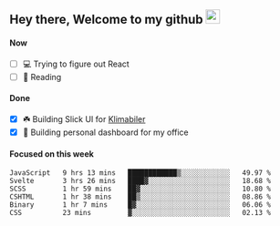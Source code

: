 ## Hey there, Welcome to my github <img src="https://media.giphy.com/media/hvRJCLFzcasrR4ia7z/giphy.gif" width="25px">

#### Now
- [ ] 💻 Trying to figure out React
- [ ] 📕 Reading

#### Done
- [x] ☘️ Building Slick UI for [Klimabiler](https://klimabiler.dk)
- [x] 🚀 Building personal dashboard for my office
 
 #### Focused on this week
<!--START_SECTION:waka-->

```text
JavaScript   9 hrs 13 mins   ████████████▒░░░░░░░░░░░░   49.97 %
Svelte       3 hrs 26 mins   ████▓░░░░░░░░░░░░░░░░░░░░   18.68 %
SCSS         1 hr 59 mins    ██▓░░░░░░░░░░░░░░░░░░░░░░   10.80 %
CSHTML       1 hr 38 mins    ██▒░░░░░░░░░░░░░░░░░░░░░░   08.86 %
Binary       1 hr 7 mins     █▓░░░░░░░░░░░░░░░░░░░░░░░   06.06 %
CSS          23 mins         ▓░░░░░░░░░░░░░░░░░░░░░░░░   02.13 %
```

<!--END_SECTION:waka-->

